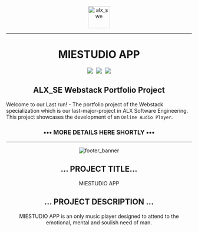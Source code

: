 <div align="center">
    <img align="center" src="https://github.com/tivereidoro/assets/assets/105525310/8d298662-9874-46b0-aabc-54f837bcc6a4" alt="alx_swe" width="60"  height="60"/>
    
---
# MIESTUDIO APP
<img src="https://img.shields.io/badge/ALX SE-96C2C5"> &nbsp;<img src="https://img.shields.io/badge/Group Project-306998"> &nbsp;<img src="https://img.shields.io/badge/Portfolio Project-306998">
</div>

<div align="center">

## ALX_SE Webstack Portfolio Project
</div>

Welcome to our Last run! - The portfolio project of the Webstack specialization which is our last-major-project in ALX Software Engineering. This project showcases the development of an `Online Audio Player`.
<div align="center">

### ••• MORE DETAILS HERE SHORTLY •••
---
![footer_banner](https://github.com/tivereidoro/assets/assets/105525310/ecb91fd3-aa63-4126-978e-d4ce63087e2d)


## ... PROJECT TITLE...

MIESTUDIO APP

## ... PROJECT DESCRIPTION ...
MIESTUDIO APP is an only music player designed to attend to the emotional, mental and soulish need of man.